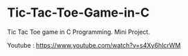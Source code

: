 # Tic-Tac-Toe-Game-in-C
Tic Tac Toe game in C Programming. Mini Project.


Youtube : https://www.youtube.com/watch?v=s4Xy6hIcrWM
